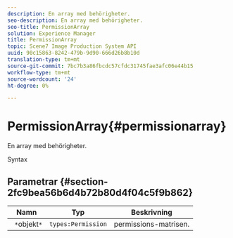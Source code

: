 ```yaml
---
description: En array med behörigheter.
seo-description: En array med behörigheter.
seo-title: PermissionArray
solution: Experience Manager
title: PermissionArray
topic: Scene7 Image Production System API
uuid: 90c15863-8242-479b-9d90-666d26b8b10d
translation-type: tm+mt
source-git-commit: 7bc7b3a86fbcdc57cfdc31745fae3afc06e44b15
workflow-type: tm+mt
source-wordcount: '24'
ht-degree: 0%

---
```



# PermissionArray{#permissionarray}

En array med behörigheter.

Syntax

## Parametrar {#section-2fc9bea56b6d4b72b80d4f04c5f9b862}

| Namn | Typ | Beskrivning |
|---|---|---|
| ` *`objekt`*` | `types:Permission` | permissions-matrisen. |

